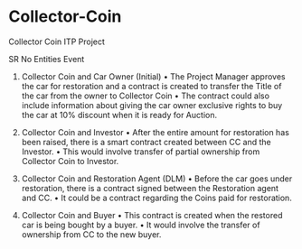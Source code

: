 # Collector-Coin
Collector Coin ITP Project

SR No	Entities	Event
1.	Collector Coin and Car Owner (Initial)	•	The Project Manager approves the car for restoration and a contract is created to transfer the Title of the car from the owner to Collector Coin
•	The contract could also include information about giving the car owner exclusive rights to buy the car at 10% discount when it is ready for Auction.
2.	Collector Coin and Investor	•	After the entire amount for restoration has been raised, there is a smart contract created between CC and the Investor.
•	This would involve transfer of partial ownership from Collector Coin to Investor.

3.	Collector Coin and Restoration Agent (DLM)	•	Before the car goes under restoration, there is a contract signed between the Restoration agent and CC.
•	It could be a contract regarding the Coins paid for restoration.
4.	Collector Coin and Buyer	•	This contract is created when the restored car is being bought by a buyer.
•	It would involve the transfer of ownership from CC to the new buyer.

